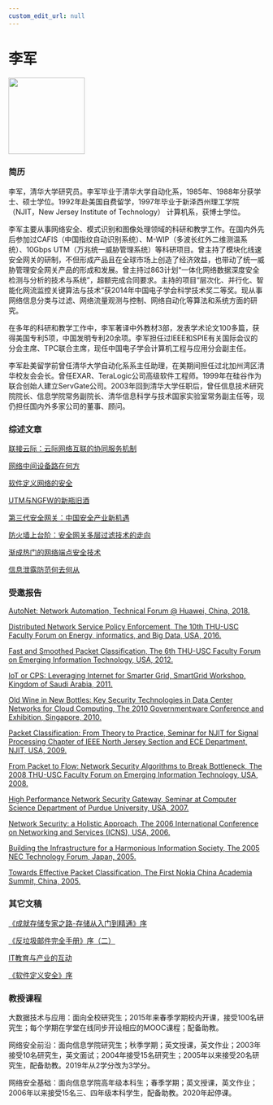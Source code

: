 ```yaml
---
custom_edit_url: null
---
```


# 李军

<div style={{textAlign: 'right'}}>
  <img width="150" src="../../../img/LiJun.jpg"/>
</div>

### 简历

李军，清华大学研究员。李军毕业于清华大学自动化系，1985年、1988年分获学士、硕士学位。1992年赴美国自费留学，1997年毕业于新泽西州理工学院（NJIT，New Jersey Institute of Technology） 计算机系，获博士学位。

李军主要从事网络安全、模式识别和图像处理领域的科研和教学工作。在国内外先后参加过CAFIS（中国指纹自动识别系统）、M-WIP（多波长红外二维测温系统）、10Gbps UTM（万兆统一威胁管理系统）等科研项目。曾主持了模块化线速安全网关的研制，不但形成产品且在全球市场上创造了经济效益，也带动了统一威胁管理安全网关产品的形成和发展。曾主持过863计划“一体化网络数据深度安全检测与分析的技术与系统”，超额完成合同要求。主持的项目“层次化、并行化、智能化网流监控关键算法与技术”获2014年中国电子学会科学技术奖二等奖。现从事网络信息分类与过滤、网络流量观测与控制、网络自动化等算法和系统方面的研究。

在多年的科研和教学工作中，李军著译中外教材3部，发表学术论文100多篇，获得美国专利5项，中国发明专利20余项。李军担任过IEEE和SPIE有关国际会议的分会主席、TPC联合主席，现任中国电子学会计算机工程与应用分会副主任。

李军赴美留学前曾任清华大学自动化系系主任助理，在美期间担任过北加州湾区清华校友会会长。曾任EXAR、TeraLogic公司高级软件工程师。1999年在硅谷作为联合创始人建立ServGate公司。2003年回到清华大学任职后，曾任信息技术研究院院长、信息学院常务副院长、清华信息科学与技术国家实验室常务副主任等，现仍担任国内外多家公司的董事、顾问。

### 综述文章

[联接云际：云际网络互联的协同服务机制](http://www.ccf.org.cn/c/2017-03-15/586957.shtml)

[网络中间设备路在何方](../../../static/teacher/Middlebox.pdf)

[软件定义网络的安全](../../../static/teacher/SDN-Security.pdf)

[UTM与NGFW的新瓶旧酒](../../../static/teacher/UTM&NGFW.pdf)

[第三代安全网关：中国安全产业新机遇](../../../static/teacher/3G_Security_Gateway.pdf)

[防火墙上台阶：安全网关多层过滤技术的走向](../../../static/teacher/Content_Filtering.pdf)

[渐成热门的网络端点安全技术](../../../static/teacher/End_Point_Security.pdf)

[信息泄露防范何去何从](../../../static/teacher/ILP.pdf)

### 受邀报告

[AutoNet: Network Automation, Technical Forum @ Huawei, China, 2018.](../../../static/teacher/Network-Automation.pdf)

[Distributed Network Service Policy Enforcement, The 10th THU-USC Faculty Forum on Energy, informatics, and Big Data, USA, 2016.](../../../static/teacher/THU-USC-10th-Forum.pdf)

[Fast and Smoothed Packet Classification, The 6th THU-USC Faculty Forum on Emerging Information Technology, USA, 2012.](../../../static/teacher/THU-USC-5th-Forum.pdf)

[IoT or CPS: Leveraging Internet for Smarter Grid, SmartGrid Workshop, Kingdom of Saudi Arabia, 2011.](../../../static/teacher/SmartGrid-KACST-20110109.pdf)

[Old Wine in New Bottles: Key Security Technologies in Data Center Networks for Cloud Computing, The 2010 Governmentware Conference and Exhibition, Singapore, 2010.](../../../static/teacher/Cloud_DCN20100929.pdf)

[Packet Classification: From Theory to Practice, Seminar for NJIT for Signal Processing Chapter of IEEE North Jersey Section and ECE Department, NJIT, USA, 2009.](../../../static/teacher/NJIT20091021-pub.pdf)

[From Packet to Flow: Network Security Algorithms to Break Bottleneck, The 2008 THU-USC Faculty Forum on Emerging Information Technology, USA, 2008.](../../../static/teacher/TH-USC_2008_Forum_JunLi.pdf)

[High Performance Network Security Gateway, Seminar at Computer Science Department of Purdue University, USA, 2007.](../../../static/teacher/HighPerformanceNetworkSecurityGateway_v3_JunLi.pdf)

[Network Security: a Holistic Approach, The 2006 International Conference on Networking and Services (ICNS), USA, 2006.](../../../static/teacher/ICNS-JunLi-20060718.pdf)

[Building the Infrastructure for a Harmonious Information Society, The 2005 NEC Technology Forum, Japan, 2005.](../../../static/teacher/NTF-JunLi-20050313.pdf)

[Towards Effective Packet Classification, The First Nokia China Academia Summit, China, 2005.](../../../static/teacher/NCAS-JunLi-20051215.pdf)

### 其它文稿

[《成就存储专家之路-存储从入门到精通》序](http://storage.it168.com/a2009/0709/603/000000603484.shtml)

[《反垃圾邮件完全手册》序（二）](http://blog.sina.com.cn/s/blog_6f77d95b01017koz.html)

[IT教育与产业的互动](http://blog.sina.com.cn/s/blog_6f77d95b0101el9j.html)

[《软件定义安全》序](http://product.china-pub.com/5006988)

### 教授课程

大数据技术与应用：面向全校研究生；2015年来春季学期校内开课，接受100名研究生；每个学期在学堂在线同步开设相应的MOOC课程；配备助教。

网络安全前沿：面向信息学院研究生；秋季学期；英文授课，英文作业；2003年接受10名研究生，英文面试；2004年接受15名研究生；2005年以来接受20名研究生，配备助教。2019年从2学分改为3学分。

网络安全基础：面向信息学院高年级本科生；春季学期；英文授课，英文作业；2006年以来接受15名三、四年级本科学生，配备助教。2020年起停课。
